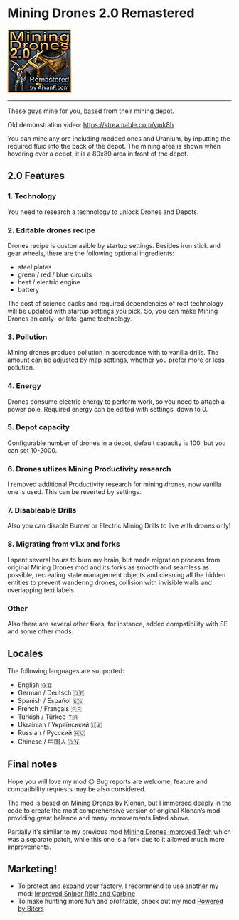 # Mining Drones 2.0 Remastered

![icon](/thumbnail.png)

--------------------------------------

These guys mine for you, based from their mining depot.

Old demonstration video: https://streamable.com/ymk8h

You can mine any ore including modded ones and Uranium, by inputting the required fluid into the back of the depot. The mining area is shown when hovering over a depot, it is a 80x80 area in front of the depot.

## 2.0 Features

### 1. Technology
You need to research a technology to unlock Drones and Depots.

### 2. Editable drones recipe
Drones recipe is customasible by startup settings. Besides iron stick and gear wheels, there are the following optional ingredients:
- steel plates
- green / red / blue circuits
- heat / electric engine
- battery

The cost of science packs and required dependencies of root technology will be updated with startup settings you pick. So, you can make Mining Drones an early- or late-game technology.

### 3. Pollution
Mining drones produce pollution in accrodance with to vanilla drills. The amount can be adjusted by map settings, whether you prefer more or less pollution.

### 4. Energy
Drones consume electric energy to perform work, so you need to attach a power pole. Required energy can be edited with settings, down to 0.

### 5. Depot capacity
Configurable number of drones in a depot, default capacity is 100, but you can set 10-2000.

### 6. Drones utlizes Mining Productivity research
I removed additional Productivity research for mining drones, now vanilla one is used. This can be reverted by settings.

### 7. Disableable Drills
Also you can disable Burner or Electric Mining Drills to live with drones only!

### 8. Migrating from v1.x and forks

I spent several hours to burn my brain, but made migration process from original Mining Drones mod and its forks as smooth and seamless as possible, recreating state management objects and cleaning all the hidden entities to prevent wandering drones, collision with invisible walls and overlapping text labels.

### Other

Also there are several other fixes, for instance, added compatibility with SE and some other mods.

## Locales

The following languages are supported:

- English 🇬🇧
- German / Deutsch 🇩🇪
- Spanish / Español 🇪🇸
- French / Français 🇫🇷
- Turkish / Türkçe 🇹🇷
- Ukrainian / Український 🇺🇦
- Russian / Русский 🇷🇺
- Chinese / 中国人 🇨🇳

## Final notes

Hope you will love my mod 😊 Bug reports are welcome, feature and compatibility requests may be also considered.

The mod is based on [Mining Drones by Klonan](https://mods.factorio.com/mod/Mining_Drones), but I immersed deeply in the code to create the most comprehensive version of original Klonan’s mod providing great balance and many improvements listed above.

Partially it's similar to my previous mod [Mining Drones improved Tech](https://mods.factorio.com/mod/Mining_Drones_Harder) which was a separate patch, while this one is a fork due to it allowed much more improvements.

## Marketing!

- To protect and expand your factory, I recommend to use another my mod: [Improved Sniper Rifle and Carbine](https://mods.factorio.com/mod/sniper-rifle-improved)
- To make hunting more fun and profitable, check out my mod [Powered by Biters](https://mods.factorio.com/mod/Powered-by-Biters)
